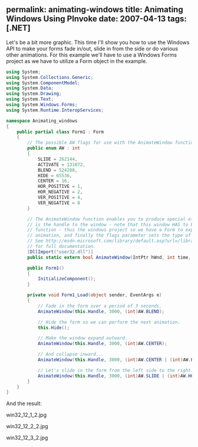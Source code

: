 permalink: animating-windows
title: Animating Windows Using PInvoke
date: 2007-04-13
tags: [.NET]
---
Let's be a bit more graphic. This time I'll show you how to use the Windows API to make your forms fade in/out, slide in from the side or do various other animations. For this example we'll have to use a Windows Forms project as we have to utilize a Form object in the example.

```csharp
using System;
using System.Collections.Generic;
using System.ComponentModel;
using System.Data;
using System.Drawing;
using System.Text;
using System.Windows.Forms;
using System.Runtime.InteropServices;

namespace Animating_windows
{
	public partial class Form1 : Form
	{
		// The possible AW flags for use with the AnimateWindow function.
		public enum AW : int
		{
			SLIDE = 262144,
			ACTIVATE = 131072,
			BLEND = 524288,
			HIDE = 65536,
			CENTER = 16,
			HOR_POSITIVE = 1,
			HOR_NEGATIVE = 2,
			VER_POSITIVE = 4,
			VER_NEGATIVE = 8
		}

		// The AnimateWindow function enables you to produce special effects when showing or hiding windows. The hWnd parameter
		// is the handle to the window - note that this window HAS to be in the same thread as the thread calling the AnimateWindow
		// function - thus the windows project so we have a Form to experiment with. The time flag is the duration of the
		// animation, and finally the flags parameter sets the type of animation to perform.
		// See http://msdn.microsoft.com/library/default.asp?url=/library/en-us/winui/winui/windowsuserinterface/windowing/windows/windowreference/windowfunctions/animatewindow.asp
		// for full documentation.
		[DllImport("user32.dll")]
		public static extern bool AnimateWindow(IntPtr hWnd, int time, int flags);

		public Form1()
		{
			InitializeComponent();
		}

		private void Form1_Load(object sender, EventArgs e)
		{
			// Fade in the form over a period of 3 seconds.
			AnimateWindow(this.Handle, 3000, (int)AW.BLEND);

			// Hide the form so we can perform the next animation.
			this.Hide();

			// Make the window expand outward.
			AnimateWindow(this.Handle, 3000, (int)AW.CENTER);

			// And collapse inward...
			AnimateWindow(this.Handle, 3000, (int)AW.CENTER | (int)AW.HIDE);

			// Let's slide in the form from the left side to the right.
			AnimateWindow(this.Handle, 3000, (int)AW.SLIDE | (int)AW.HOR_POSITIVE);
		}
	}
}
```

And the result:

win32_12_1_2.jpg

win32_12_2_2.jpg

win32_12_3_2.jpg
